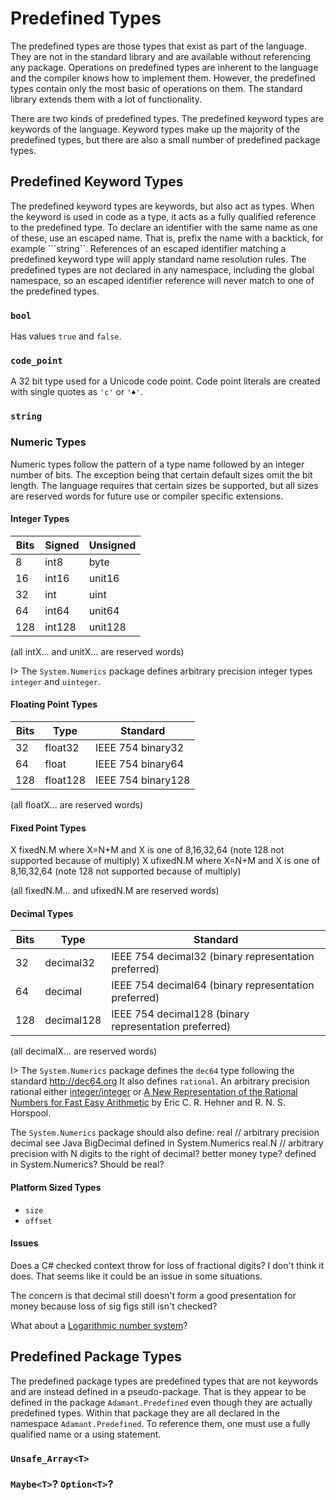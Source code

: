 # Predefined Types

The predefined types are those types that exist as part of the language.  They are not in the standard library and are available without referencing any package.  Operations on predefined types are inherent to the language and the compiler knows how to implement them.  However, the predefined types contain only the most basic of operations on them.  The standard library extends them with a lot of functionality.

There are two kinds of predefined types.  The predefined keyword types are keywords of the language.  Keyword types make up the majority of the predefined types, but there are also a small number of predefined package types.

## Predefined Keyword Types

The predefined keyword types are keywords, but also act as types.  When the keyword is used in code as a type, it acts as a fully qualified reference to the predefined type.  To declare an identifier with the same name as one of these, use an escaped name.  That is, prefix the name with a backtick, for example ```string``.  References of an escaped identifier matching a predefined keyword type will apply standard name resolution rules.  The predefined types are not declared in any namespace, including the global namespace, so an escaped identifier reference will never match to one of the predefined types.

### `bool`

Has values `true` and `false`.

### `code_point`

A 32 bit type used for a Unicode code point.  Code point literals are created with single quotes as `'c'` or `'♠'`.

### `string`

### Numeric Types

Numeric types follow the pattern of a type name followed by an integer number of bits.  The exception being that certain default sizes omit the bit length.  The language requires that certain sizes be supported, but all sizes are reserved words for future use or compiler specific extensions.

#### Integer Types

Bits | Signed | Unsigned
---- | ------ | --------	
8	 | int8   | byte
16	 | int16  | unit16 
32	 | int    | uint
64	 | int64  | unit64
128	 | int128 | unit128

(all intX... and unitX... are reserved words)

I> The `System.Numerics` package defines arbitrary precision integer types `integer` and `uinteger`.

#### Floating Point Types

Bits | Type     | Standard
---- | -------- | ------------------
32	 | float32  | IEEE 754 binary32
64	 | float    | IEEE 754 binary64
128	 | float128 | IEEE 754 binary128

(all floatX... are reserved words)

#### Fixed Point Types
X	  fixedN.M where X=N+M and X is one of 8,16,32,64 (note 128 not supported because of multiply)
X	  ufixedN.M where X=N+M and X is one of 8,16,32,64 (note 128 not supported because of multiply)

(all fixedN.M... and ufixedN.M are reserved words)

#### Decimal Types

Bits | Type       | Standard
---- | ---------- | -------------------
32	 | decimal32  | IEEE 754 decimal32 (binary representation preferred) 
64	 | decimal    | IEEE 754 decimal64 (binary representation preferred) 
128	 | decimal128 | IEEE 754 decimal128 (binary representation preferred)

(all decimalX... are reserved words)

I> The `System.Numerics` package defines the `dec64` type following the standard http://dec64.org  It also defines `rational`. An arbitrary precision rational either [integer/integer](https://en.wikipedia.org/wiki/Rational_data_type#Representation) or [A New Representation of the Rational Numbers
for Fast Easy Arithmetic](http://www.cs.toronto.edu/~hehner/ratno.pdf) by Eric C. R. Hehner and R. N. S. Horspool.

The `System.Numerics` package should also define:
real // arbitrary precision decimal see Java BigDecimal defined in System.Numerics
real.N // arbitrary precision with N digits to the right of decimal? better money type? defined in System.Numerics? Should be real<N>?

#### Platform Sized Types

  * `size`
  * `offset`

#### Issues

Does a C# checked context throw for loss of fractional digits? I don't think it does.  That seems like it could be an issue in some situations.

The concern is that decimal still doesn't form a good presentation for money because loss of sig figs still isn't checked?

What about a [Logarithmic number system](https://en.wikipedia.org/wiki/Logarithmic_number_system)?

## Predefined Package Types

The predefined package types are predefined types that are not keywords and are instead defined in a pseudo-package.  That is they appear to be defined in the package `Adamant.Predefined` even though they are actually predefined types.  Within that package they are all declared in the namespace `Adamant.Predefined`.  To reference them, one must use a fully qualified name or a using statement.

### `Unsafe_Array<T>`

### `Maybe<T>`?  `Option<T>`?